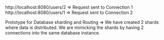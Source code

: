http://localhost:8080/users/2 => Request sent to Connection 1 
http://localhost:8080/users/1 => Request sent to Connection 2

Prototype for Database sharding and Routing => We have created 2 shards where data is distributed. We are mimicking the shards by having 2 connections into the same database instance.